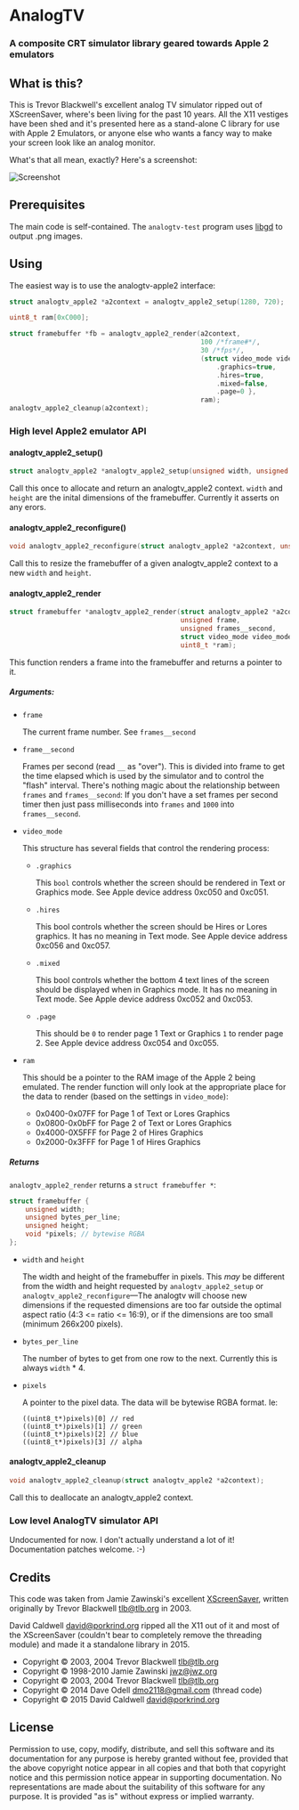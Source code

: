 AnalogTV
========

### A composite CRT simulator library geared towards Apple 2 emulators


What is this?
-------------

This is Trevor Blackwell's excellent analog TV simulator ripped out of
XScreenSaver, where's been living for the past 10 years. All the X11
vestiges have been shed and it's presented here as a stand-alone C library
for use with Apple 2 Emulators, or anyone else who wants a fancy way to make
your screen look like an analog monitor.

What's that all mean, exactly? Here's a screenshot:

![Screenshot](https://github.com/caldwell/libanalogtv/raw/master/Screenshot.png)


Prerequisites
-------------

The main code is self-contained. The `analogtv-test` program uses [libgd][1]
to output .png images.

[1]: http://libgd.bitbucket.org/

Using
-----

The easiest way is to use the analogtv-apple2 interface:

```C
struct analogtv_apple2 *a2context = analogtv_apple2_setup(1280, 720);

uint8_t ram[0xC000];

struct framebuffer *fb = analogtv_apple2_render(a2context,
                                                100 /*frame#*/,
                                                30 /*fps*/,
                                                (struct video_mode video_mode) {
                                                    .graphics=true,
                                                    .hires=true,
                                                    .mixed=false,
                                                    .page=0 },
                                                ram);
analogtv_apple2_cleanup(a2context);
```

### High level Apple2 emulator API

#### analogtv_apple2_setup()

```C
struct analogtv_apple2 *analogtv_apple2_setup(unsigned width, unsigned height);
```

Call this once to allocate and return an analogtv_apple2 context. `width`
and `height` are the inital dimensions of the framebuffer. Currently it
asserts on any erors.

#### analogtv_apple2_reconfigure()

```C
void analogtv_apple2_reconfigure(struct analogtv_apple2 *a2context, unsigned width, unsigned height);
```

Call this to resize the framebuffer of a given analogtv_apple2 context to
a new `width` and `height`.

#### analogtv_apple2_render

```C
struct framebuffer *analogtv_apple2_render(struct analogtv_apple2 *a2context,
                                           unsigned frame,
                                           unsigned frames__second,
                                           struct video_mode video_mode,
                                           uint8_t *ram);
```

This function renders a frame into the framebuffer and returns a pointer to
it.

##### Arguments:

*   `frame`

    The current frame number. See `frames__second`

*   `frame__second`

    Frames per second (read `__` as "over"). This is divided into frame
    to get the time elapsed which is used by the simulator and to
    control the "flash" interval. There's nothing magic about the
    relationship between `frames` and `frames__second`: If you don't
    have a set frames per second timer then just pass milliseconds into
    `frames` and `1000` into `frames__second`.

*   `video_mode`

    This structure has several fields that control the rendering process:

    *   `.graphics`

        This `bool` controls whether the screen should be rendered in
        Text or Graphics mode. See Apple device address 0xc050 and
        0xc051.

    *   `.hires`

        This bool controls whether the screen should be Hires or Lores
        graphics. It has no meaning in Text mode. See Apple device
        address 0xc056 and 0xc057.

    *   `.mixed`

        This bool controls whether the bottom 4 text lines of the screen
        should be displayed when in Graphics mode. It has no meaning in
        Text mode. See Apple device address 0xc052 and 0xc053.


    *   `.page`

        This should be `0` to render page 1 Text or Graphics `1` to
        render page 2. See Apple device address 0xc054 and 0xc055.

*   `ram`

    This should be a pointer to the RAM image of the Apple 2 being
    emulated. The render function will only look at the appropriate
    place for the data to render (based on the settings in
    `video_mode`):

    * 0x0400-0x07FF for Page 1 of Text or Lores Graphics
    * 0x0800-0x0bFF for Page 2 of Text or Lores Graphics
    * 0x4000-0X5FFF for Page 2 of Hires Graphics
    * 0x2000-0x3FFF for Page 1 of Hires Graphics

##### Returns

`analogtv_apple2_render` returns a `struct framebuffer *`:

```C
struct framebuffer {
    unsigned width;
    unsigned bytes_per_line;
    unsigned height;
    void *pixels; // bytewise RGBA
};
```

*   `width` and `height`

    The width and height of the framebuffer in pixels. This *may* be
    different from the width and height requested by `analogtv_apple2_setup`
    or `analogtv_apple2_reconfigure`—The analogtv will choose new dimensions
    if the requested dimensions are too far outside the optimal aspect ratio
    (4:3 <= ratio <= 16:9), or if the dimensions are too small (minimum
    266x200 pixels).

*   `bytes_per_line`

    The number of bytes to get from one row to the next. Currently this is
    always `width` * 4.

*   `pixels`

    A pointer to the pixel data. The data will be bytewise RGBA format. Ie:

        ((uint8_t*)pixels)[0] // red
        ((uint8_t*)pixels)[1] // green
        ((uint8_t*)pixels)[2] // blue
        ((uint8_t*)pixels)[3] // alpha

#### analogtv_apple2_cleanup

```C
void analogtv_apple2_cleanup(struct analogtv_apple2 *a2context);
```

Call this to deallocate an analogtv_apple2 context.

### Low level AnalogTV simulator API

Undocumented for now. I don't actually understand a lot of it! Documentation
patches welcome. :-)

Credits
-------

This code was taken from Jamie Zawinski's excellent [XScreenSaver][2],
written originally by Trevor Blackwell <tlb@tlb.org> in 2003.

David Caldwell <david@porkrind.org> ripped all the X11 out of it and most of
the XScreenSaver (couldn't bear to completely remove the threading module)
and made it a standalone library in 2015.

[2]: http://www.jwz.org/xscreensaver/

* Copyright © 2003, 2004 Trevor Blackwell <tlb@tlb.org>
* Copyright © 1998-2010 Jamie Zawinski <jwz@jwz.org>
* Copyright © 2003, 2004 Trevor Blackwell <tlb@tlb.org>
* Copyright © 2014 Dave Odell <dmo2118@gmail.com> (thread code)
* Copyright © 2015 David Caldwell <david@porkrind.org>

License
-------

Permission to use, copy, modify, distribute, and sell this software and its
documentation for any purpose is hereby granted without fee, provided that
the above copyright notice appear in all copies and that both that
copyright notice and this permission notice appear in supporting
documentation.  No representations are made about the suitability of this
software for any purpose.  It is provided "as is" without express or
implied warranty.
